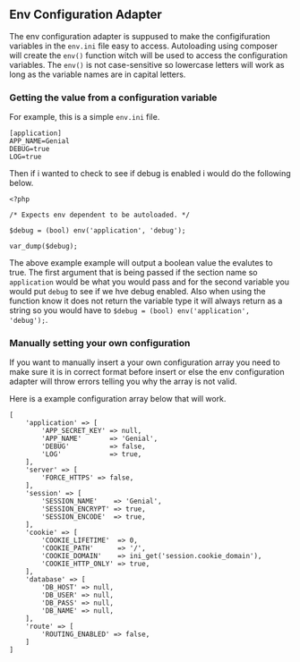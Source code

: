 ## Env Configuration Adapter
The env configuration adapter is suppused to make the configifuration variables in the `env.ini` file easy to access. Autoloading using composer will create the `env()` function witch will be used to access the configuration variables. The `env()` is not case-sensitive so lowercase letters will work as long as the variable names are in capital letters.

### Getting the value from a configuration variable
For example, this is a simple `env.ini` file.

```
[application]
APP_NAME=Genial
DEBUG=true
LOG=true
```

Then if i wanted to check to see if debug is enabled i would do the following below.

```
<?php

/* Expects env dependent to be autoloaded. */

$debug = (bool) env('application', 'debug');

var_dump($debug);
```

The above example example will output a boolean value the evalutes to true. The first argument that is being passed if the section name so `application` would be what you would pass and for the second variable you would put `debug` to see if we hve debug enabled. Also when using the function know it does not return the variable type it will always return as a string so you would have to `$debug = (bool) env('application', 'debug');`.

### Manually setting your own configuration
If you want to manually insert a your own configuration array you need to make sure it is in correct format before insert or else the env configuration adapter will throw errors telling you why the array is not valid.

Here is a example configuration array below that will work.
```
[
    'application' => [
        'APP_SECRET_KEY' => null,
        'APP_NAME'       => 'Genial',
        'DEBUG'          => false,
        'LOG'            => true,
    ],
    'server' => [
        'FORCE_HTTPS' => false,
    ],
    'session' => [
        'SESSION_NAME'    => 'Genial',
        'SESSION_ENCRYPT' => true,
        'SESSION_ENCODE'  => true,
    ],
    'cookie' => [
        'COOKIE_LIFETIME'  => 0,
        'COOKIE_PATH'      => '/',
        'COOKIE_DOMAIN'    => ini_get('session.cookie_domain'),
        'COOKIE_HTTP_ONLY' => true,
    ],
    'database' => [
        'DB_HOST' => null,
        'DB_USER' => null,
        'DB_PASS' => null,
        'DB_NAME' => null,
    ],
    'route' => [
        'ROUTING_ENABLED' => false,
    ]
]
```
